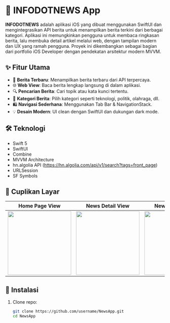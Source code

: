 # 📜 INFODOTNEWS App

**INFODOTNEWS** adalah aplikasi iOS yang dibuat menggunakan SwiftUI dan mengintegrasikan API berita untuk menampilkan berita terkini dari berbagai kategori. Aplikasi ini memungkinkan pengguna untuk membaca ringkasan berita, lalu membuka detail artikel melalui web, dengan tampilan modern dan UX yang ramah pengguna. Proyek ini dikembangkan sebagai bagian dari portfolio iOS Developer dengan pendekatan arsitektur modern MVVM.

## ✨ Fitur Utama

- 📰 **Berita Terbaru**: Menampilkan berita terbaru dari API terpercaya.
- 🌐 **Web View**: Baca berita lengkap langsung di dalam aplikasi.
- 🔍 **Pencarian Berita**: Cari topik atau kata kunci tertentu.
- 📂 **Kategori Berita**: Pilih kategori seperti teknologi, politik, olahraga, dll.
- 🛍️ **Navigasi Sederhana**: Menggunakan Tab Bar & NavigationStack.
- 💡 **Desain Modern**: UI clean dengan SwiftUI dan dukungan dark mode.

## 🛠️ Teknologi

- Swift 5
- SwiftUI
- Combine
- MVVM Architecture
- hn.algolia API (https://hn.algolia.com/api/v1/search?tags=front_page)
- URLSession
- SF Symbols

## 📸 Cuplikan Layar

| Home Page View | News Detail View | News Detail View |
|-------------------|--------------|------------|
| <img src="https://github.com/user-attachments/assets/d1027e51-56ee-4b7c-b773-0a7a8deb1bec" width="200"/> | <img src="https://github.com/user-attachments/assets/25dbcd75-439d-4bc7-af4e-f3b85ef56688" width="200"/> | <img src="https://github.com/user-attachments/assets/384b88ce-7fd8-40c5-a8e0-80705e8a1afa" width="200"/> |






## 🔧 Instalasi

1. Clone repo:
   ```bash
   git clone https://github.com/username/NewsApp.git
   cd NewsApp
